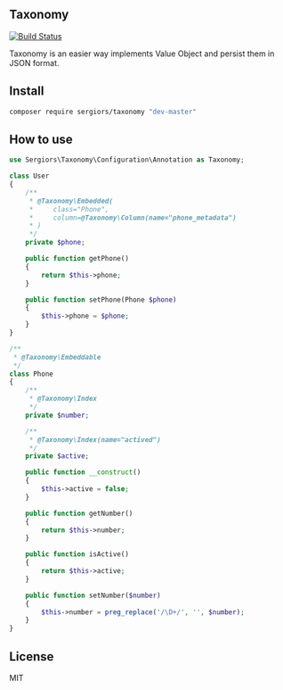 Taxonomy
--------

[![Build Status](https://travis-ci.org/sergiors/taxonomy.svg?branch=master)](https://travis-ci.org/sergiors/taxonomy)

Taxonomy is an easier way implements Value Object and persist them in JSON format.

Install
-------
```bash
composer require sergiors/taxonomy "dev-master"
```

How to use
----------

```php
use Sergiors\Taxonomy\Configuration\Annotation as Taxonomy;

class User
{
    /**
     * @Taxonomy\Embedded(
     *     class="Phone",
     *     column=@Taxonomy\Column(name="phone_metadata")
     * )
     */
    private $phone;

    public function getPhone()
    {
        return $this->phone;
    }

    public function setPhone(Phone $phone)
    {
        $this->phone = $phone;
    }
}

/**
 * @Taxonomy\Embeddable
 */
class Phone
{
    /**
     * @Taxonomy\Index
     */
    private $number;

    /**
     * @Taxonomy\Index(name="actived")
     */
    private $active;

    public function __construct()
    {
        $this->active = false;
    }

    public function getNumber()
    {
        return $this->number;
    }

    public function isActive()
    {
        return $this->active;
    }

    public function setNumber($number)
    {
        $this->number = preg_replace('/\D+/', '', $number);
    }
}
```

License
-------
MIT
